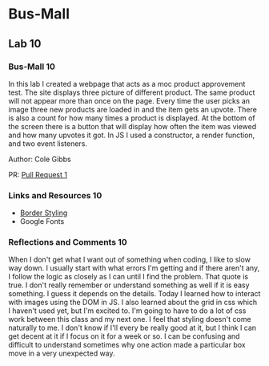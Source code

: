 # Bus-Mall

## Lab 10

### Bus-Mall 10

In this lab I created a webpage that acts as a moc product approvement test. The site displays three picture of different product. The same product will not appear more than once on the page. Every time the user picks an image three new products are loaded in and the item gets an upvote. There is also a count for how many times a product is displayed. At the bottom of the screen there is a button that will display how often the item was viewed and how many upvotes it got. In JS I used a constructor, a render function, and two event listeners.

Author: Cole Gibbs

PR: [Pull Request 1]()

### Links and Resources 10

- [Border Styling](https://developer.mozilla.org/en-US/docs/Web/CSS/border-style)
- Google Fonts

### Reflections and Comments 10

When I don't get what I want out of something when coding, I like to slow way down. I usually start with what errors I'm getting and if there aren't any, I follow the logic as closely as I can until I find the problem. That quote is true. I don't really remember or understand something as well if it is easy something. I guess it depends on the details. Today I learned how to interact with images using the DOM in JS. I also learned about the grid in css which I haven't used yet, but I'm excited to. I'm going to have to do a lot of css work between this class and my next one. I feel that styling doesn't come naturally to me. I don't know if I'll every be really good at it, but I think I can get decent at it if I focus on it for a week or so. I can be confusing and difficult to understand sometimes why one action made a particular box move in a very unexpected way. 
